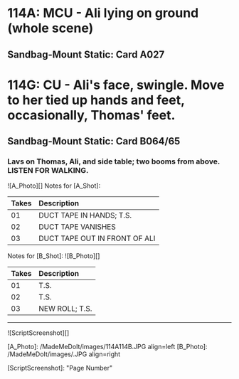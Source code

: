 # 114A: MCU - Ali lying on ground (whole scene)
## Sandbag-Mount Static: Card A027

# 114G: CU - Ali's face, swingle. Move to her tied up hands and feet, occasionally, Thomas' feet.
## Sandbag-Mount Static: Card B064/65

### Lavs on Thomas, Ali, and side table; two booms from above. LISTEN FOR WALKING.

![A_Photo][]
Notes for [A_Shot]: 

| Takes | Description |
|:---|:----|
| 01 | DUCT TAPE IN HANDS; T.S. |
| 02 | DUCT TAPE VANISHES |
| 03 | DUCT TAPE OUT IN FRONT OF ALI |

Notes for [B_Shot]: 
![B_Photo][]

| Takes | Description |
|:---|:----|
| 01 | T.S. |
| 02 | T.S. |
| 03 | NEW ROLL; T.S. |

----

![ScriptScreenshot][]


[A_Photo]:  /MadeMeDoIt/images/114A114B.JPG align=left
[B_Photo]:  /MadeMeDoIt/images/.JPG align=right

[ScriptScreenshot]: "Page Number"